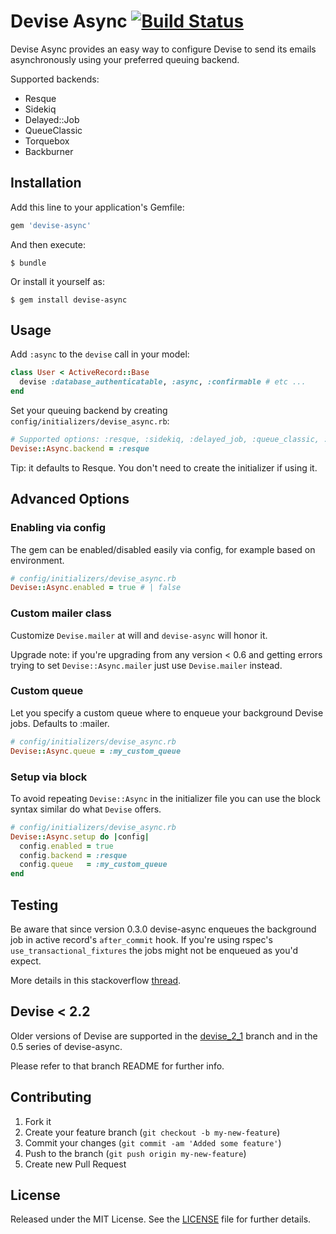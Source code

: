 # Devise Async [![Build Status](https://secure.travis-ci.org/mhfs/devise-async.png)](http://travis-ci.org/mhfs/devise-async)

Devise Async provides an easy way to configure Devise to send its emails asynchronously using your preferred queuing backend.

Supported backends:

* Resque
* Sidekiq
* Delayed::Job
* QueueClassic
* Torquebox
* Backburner

## Installation

Add this line to your application's Gemfile:

```ruby
gem 'devise-async'
```

And then execute:

    $ bundle

Or install it yourself as:

    $ gem install devise-async

## Usage

Add `:async` to the `devise` call in your model:

```ruby
class User < ActiveRecord::Base
  devise :database_authenticatable, :async, :confirmable # etc ...
end
```

Set your queuing backend by creating `config/initializers/devise_async.rb`:

```ruby
# Supported options: :resque, :sidekiq, :delayed_job, :queue_classic, :torquebox, :backburner
Devise::Async.backend = :resque
```

Tip: it defaults to Resque. You don't need to create the initializer if using it.

## Advanced Options

### Enabling via config

The gem can be enabled/disabled easily via config, for example based on environment.

```ruby
# config/initializers/devise_async.rb
Devise::Async.enabled = true # | false
```

### Custom mailer class

Customize `Devise.mailer` at will and `devise-async` will honor it.

Upgrade note: if you're upgrading from any version < 0.6 and getting errors
trying to set `Devise::Async.mailer` just use `Devise.mailer` instead.

### Custom queue

Let you specify a custom queue where to enqueue your background Devise jobs.
Defaults to :mailer.

```ruby
# config/initializers/devise_async.rb
Devise::Async.queue = :my_custom_queue
```

### Setup via block

To avoid repeating `Devise::Async` in the initializer file you can use the block syntax
similar do what `Devise` offers.

```ruby
# config/initializers/devise_async.rb
Devise::Async.setup do |config|
  config.enabled = true
  config.backend = :resque
  config.queue   = :my_custom_queue
end
```

## Testing

Be aware that since version 0.3.0 devise-async enqueues the background job in active
record's `after_commit` hook. If you're using rspec's `use_transactional_fixtures` the jobs
might not be enqueued as you'd expect.

More details in this stackoverflow [thread](http://stackoverflow.com/questions/13406248/how-do-i-get-devise-async-working-with-cucumber/13465089#13465089).

## Devise < 2.2

Older versions of Devise are supported in the [devise_2_1](https://github.com/mhfs/devise-async/tree/devise_2_1) branch and in the 0.5 series of devise-async.

Please refer to that branch README for further info.

## Contributing

1. Fork it
2. Create your feature branch (`git checkout -b my-new-feature`)
3. Commit your changes (`git commit -am 'Added some feature'`)
4. Push to the branch (`git push origin my-new-feature`)
5. Create new Pull Request

## License

Released under the MIT License. See the [LICENSE][license] file for further details.

[license]: https://github.com/mhfs/devise-async/blob/master/LICENSE
